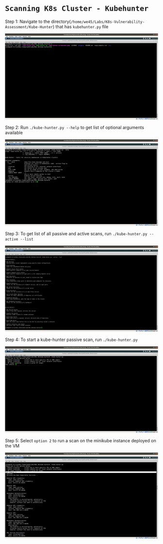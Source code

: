 # **`Scanning K8s Cluster - Kubehunter`**


Step 1: Navigate to the directory(`/home/we45/Labs/K8s-Vulnerability-Assessment/Kube-Hunter`) that has `kubehunter.py` file

![](img/kube-hunter-1.png)


Step 2: Run `./kube-hunter.py --help` to get list of optional arguments available

![](img/kube-hunter-2.png)


Step 3: To get list of all passive and active scans, run `./kube-hunter.py --active --list`

![](img/kube-hunter-3.png)
    

Step 4: To start a kube-hunter passive scan, run `./kube-hunter.py`

![](img/kube-hunter-4.png)


Step 5: Select `option 2` to run a scan on the minikube instance deployed on the VM

![](img/kube-hunter-5.png)
    
